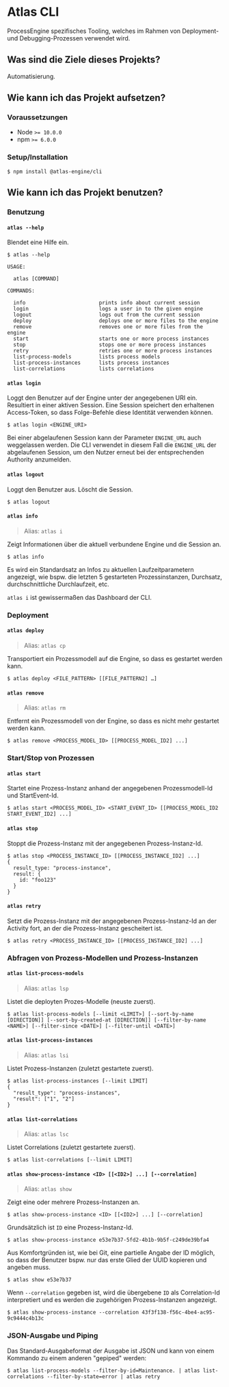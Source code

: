 # Atlas CLI

ProcessEngine spezifisches Tooling, welches im Rahmen von Deployment- und Debugging-Prozessen verwendet wird.

## Was sind die Ziele dieses Projekts?

Automatisierung.

## Wie kann ich das Projekt aufsetzen?


### Voraussetzungen

* Node `>= 10.0.0`
* npm `>= 6.0.0`


### Setup/Installation

```shell
$ npm install @atlas-engine/cli
```

## Wie kann ich das Projekt benutzen?


### Benutzung

#### `atlas --help`

Blendet eine Hilfe ein.

```shell
$ atlas --help

USAGE:

  atlas [COMMAND]

COMMANDS:

  info                        prints info about current session
  login                       logs a user in to the given engine
  logout                      logs out from the current session
  deploy                      deploys one or more files to the engine
  remove                      removes one or more files from the engine
  start                       starts one or more process instances
  stop                        stops one or more process instances
  retry                       retries one or more process instances
  list-process-models         lists process models
  list-process-instances      lists process instances
  list-correlations           lists correlations
```

#### `atlas login`

Loggt den Benutzer auf der Engine unter der angegebenen URI ein. Resultiert in einer aktiven Session.
Eine Session speichert den erhaltenen Access-Token, so dass Folge-Befehle diese Identität verwenden können.

```shell
$ atlas login <ENGINE_URI>
```

Bei einer abgelaufenen Session kann der Parameter `ENGINE_URL` auch weggelassen werden.
Die CLI verwendet in diesem Fall die `ENGINE_URL` der abgelaufenen Session, um den Nutzer erneut bei der entsprechenden Authority anzumelden.

#### `atlas logout`

Loggt den Benutzer aus. Löscht die Session.

```shell
$ atlas logout
```

#### `atlas info`

> Alias: `atlas i`

Zeigt Informationen über die aktuell verbundene Engine und die Session an.

```shell
$ atlas info
```

Es wird ein Standardsatz an Infos zu aktuellen Laufzeitparametern angezeigt, wie bspw. die letzten 5 gestarteten Prozessinstanzen, Durchsatz, durchschnittliche Durchlaufzeit, etc.

`atlas i` ist gewissermaßen das Dashboard der CLI.

### Deployment

#### `atlas deploy`

> Alias: `atlas cp`

Transportiert ein Prozessmodell auf die Engine, so dass es gestartet werden kann.

```shell
$ atlas deploy <FILE_PATTERN> [[FILE_PATTERN2] …]
```

#### `atlas remove`

> Alias: `atlas rm`

Entfernt ein Prozessmodell von der Engine, so dass es nicht mehr gestartet werden kann.

```shell
$ atlas remove <PROCESS_MODEL_ID> [[PROCESS_MODEL_ID2] ...]
```

### Start/Stop von Prozessen

#### `atlas start`

Startet eine Prozess-Instanz anhand der angegebenen Prozessmodell-Id und StartEvent-Id.

```shell
$ atlas start <PROCESS_MODEL_ID> <START_EVENT_ID> [[PROCESS_MODEL_ID2 START_EVENT_ID2] ...]
```

#### `atlas stop`

Stoppt die Prozess-Instanz mit der angegebenen Prozess-Instanz-Id.

```shell
$ atlas stop <PROCESS_INSTANCE_ID> [[PROCESS_INSTANCE_ID2] ...]
{
  result_type: "process-instance",
  result: {
    id: "foo123"
  }
}
```

#### `atlas retry`

Setzt die Prozess-Instanz mit der angegebenen Prozess-Instanz-Id an der Activity fort, an der die Prozess-Instanz gescheitert ist.

```shell
$ atlas retry <PROCESS_INSTANCE_ID> [[PROCESS_INSTANCE_ID2] ...]
```

### Abfragen von Prozess-Modellen und Prozess-Instanzen

#### `atlas list-process-models`

> Alias: `atlas lsp`

Listet die deployten Prozes-Modelle (neuste zuerst).

```shell
$ atlas list-process-models [--limit <LIMIT>] [--sort-by-name [DIRECTION]] [--sort-by-created-at [DIRECTION]] [--filter-by-name <NAME>] [--filter-since <DATE>] [--filter-until <DATE>]
```

#### `atlas list-process-instances`

> Alias: `atlas lsi`

Listet Prozess-Instanzen (zuletzt gestartete zuerst).

```shell
$ atlas list-process-instances [--limit LIMIT]
{
  "result_type": "process-instances",
  "result": ["1", "2"]
}
```

#### `atlas list-correlations`

> Alias: `atlas lsc`

Listet Correlations (zuletzt gestartete zuerst).

```shell
$ atlas list-correlations [--limit LIMIT]
```

#### `atlas show-process-instance <ID> [[<ID2>] ...] [--correlation]`

> Alias: `atlas show`

Zeigt eine oder mehrere Prozess-Instanzen an.

```shell
$ atlas show-process-instance <ID> [[<ID2>] ...] [--correlation]
```

Grundsätzlich ist `ID` eine Prozess-Instanz-Id.

```shell
$ atlas show-process-instance e53e7b37-5fd2-4b1b-9b5f-c249de39bfa4
```

Aus Komfortgründen ist, wie bei Git, eine partielle Angabe der ID möglich, so dass der Benutzer bspw. nur das erste Glied der UUID kopieren und angeben muss.

```shell
$ atlas show e53e7b37
```

Wenn `--correlation` gegeben ist, wird die übergebene `ID` als Correlation-Id interpretiert und es werden die zugehörigen Prozess-Instanzen angezeigt.

```shell
$ atlas show-process-instance --correlation 43f3f138-f56c-4be4-ac95-9c9444c4b13c
```

### JSON-Ausgabe und Piping

Das Standard-Ausgabeformat der Ausgabe ist JSON und kann von einem Kommando zu einem anderen "gepiped" werden:

```shell
$ atlas list-process-models --filter-by-id=Maintenance. | atlas list-correlations --filter-by-state=error | atlas retry
```
